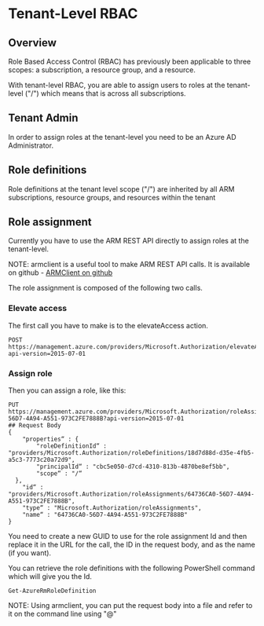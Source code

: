 # Tenant-Level RBAC #


## Overview ##

Role Based Access Control (RBAC) has previously been applicable to three scopes: a subscription, a resource group, and a resource. 

With tenant-level RBAC, you are able to assign users to roles at the tenant-level ("/") which means that is across all subscriptions. 

## Tenant Admin ##

In order to assign roles at the tenant-level you need to be an Azure AD Administrator.


## Role definitions ##

Role definitions at the tenant level scope ("/") are inherited by all ARM subscriptions, resource groups, and resources within the tenant

## Role assignment ##

Currently you have to use the ARM REST API directly to assign roles at the tenant-level. 

NOTE: armclient is a useful tool to make ARM REST API calls. It is available on github - [ARMClient on github](https://github.com/projectkudu/ARMClient) 


The role assignment is composed of the following two calls. 


### Elevate access
The first call you have to make is to the elevateAccess action. 

	POST https://management.azure.com/providers/Microsoft.Authorization/elevateAccess?api-version=2015-07-01

### Assign role

Then you can assign a role, like this:

	PUT  https://management.azure.com/providers/Microsoft.Authorization/roleAssignments/64736CA0-56D7-4A94-A551-973C2FE7888B?api-version=2015-07-01
	## Request Body
	{ 
		"properties“ : {
     		"roleDefinitionId“ : "providers/Microsoft.Authorization/roleDefinitions/18d7d88d-d35e-4fb5-a5c3-7773c20a72d9",
     		"principalId“ : "cbc5e050-d7cd-4310-813b-4870be8ef5bb",
     		"scope“ : "/“
	  },
	  	"id“ : "providers/Microsoft.Authorization/roleAssignments/64736CA0-56D7-4A94-A551-973C2FE7888B",
		"type“ : "Microsoft.Authorization/roleAssignments",
		"name“ : "64736CA0-56D7-4A94-A551-973C2FE7888B"
	}


You need to create a new GUID to use for the role assignment Id and then replace it in the URL for the call, the ID in the request body, and as the name (if you want). 

You can retrieve the role definitions with the following PowerShell command which will give you the Id. 

	Get-AzureRmRoleDefinition

NOTE: Using armclient, you can put the request body into a file and refer to it on the command line using "@"




